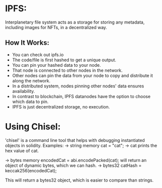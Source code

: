 # IPFS: 

Interplanetary file system acts as a storage for storing any metadata, including images for NFTs, in a decentralized way. 

## How It Works: 
- You can check out ipfs.io
- The code/file is first hashed to get a unique output.
- You can pin your hashed data to your node. 
- That node is connected to other nodes in the network.
- Other nodes can pin the data from your node to copy and distribute it along the network.
- In a distributed system, nodes pinning other nodes' data ensures availability.
- In contrast to blockchain, IPFS datanodes have the option to choose which data to pin.
- IPFS is just decentralized storage, no execution.

# Using Chisel: 
'chisel' is a command line tool that helps with debugging instantiated objects in solidity. 
Examples: 
-> string memory cat = "cat";
-> cat
prints the hex value of cat. 

-> bytes memory encodedCat = abi.encodePacked(cat);
will return an object of dynamic bytes, which we can hash.
-> bytes32 catHash = keccak256(encodedCat);

This will return a bytes32 object, which is easier to compare than strings.
